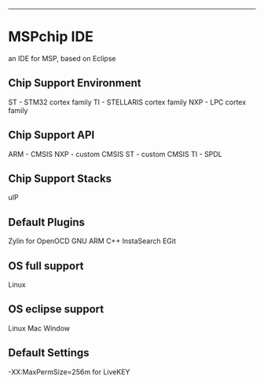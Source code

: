 -----------------------------------------


MSPchip IDE
===
an IDE for MSP, based on Eclipse


Chip Support Environment
-----------------------------------------
ST  -  STM32 cortex family
TI  -  STELLARIS cortex family
NXP -  LPC cortex family

Chip Support API 
-----------------------------------------
ARM - CMSIS
NXP - custom CMSIS 
ST  - custom CMSIS
TI  - SPDL

Chip Support Stacks 
-----------------------------------------
uIP

Default Plugins
-----------------------------------------
Zylin for OpenOCD
GNU ARM C++
InstaSearch
EGit


OS full support
-----------------------------------------
Linux


OS eclipse support
-----------------------------------------
Linux
Mac
Window



Default Settings
-----------------------------------------
-XX:MaxPermSize=256m for LiveKEY

